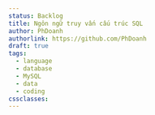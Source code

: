 ```yaml
---
status: Backlog
title: Ngôn ngữ truy vấn cấu trúc SQL
author: PhDoanh
authorlink: https://github.com/PhDoanh
draft: true
tags:
  - language
  - database
  - MySQL
  - data
  - coding
cssclasses:
---
```



